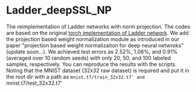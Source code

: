 # Ladder_deepSSL_NP
The reimplementation of Ladder networks with norm projection. The codes are based on the original [torch implementation of Ladder network](https://github.com/joeyhng/ladder.torch). We add the projection based weight normalization module as introduced in our paper "projection based weight normalizaiton for deep neural netwroks" (update soon...). We achieved test errors as $2.52\%$, $1.06\%$, and $0.91\%$ (averaged over 10 random seeds) with only 20, 50, and 100 labeled samples, respectively. You can reproduce the results with the scripts. Noting that the MNIST dataset (32x32 raw dataset) is required and put it in the root dir with a path as `mnist.t7/train_32x32.t7' and `mnist.t7/test_32x32.t7'


